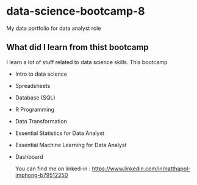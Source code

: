 # data-science-bootcamp-8
My data portfolio for data analyst role

## What did I learn from thist bootcamp

I learn a lot of stuff related to data science skills. This bootcamp

- Intro to data science
- Spreadsheets
- Database (SQL)
- R Programming
- Data Transformation
- Essential Statistics for Data Analyst
- Essential Machine Learning for Data Analyst
- Dashboard

  You can find me on linked-in : https://www.linkedin.com/in/natthapol-imphong-b79512250
  
